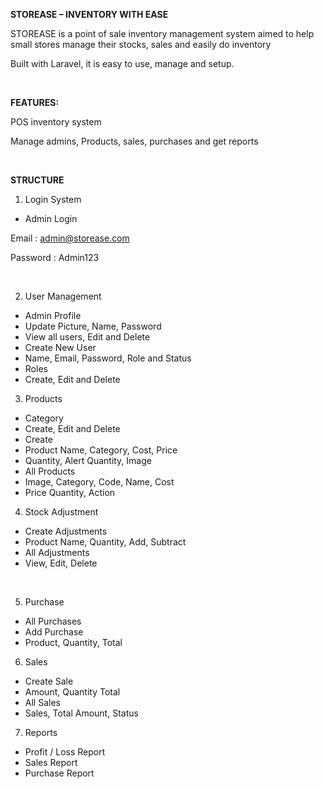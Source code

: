 <!DOCTYPE html>
<html>
   <head>
      <meta charset="utf-8">
      <meta name="viewport" content="width=device-width, initial-scale=1">
      <title>STOREASE</title>
   </head>
   <body>
      <p><strong>STOREASE &ndash; INVENTORY WITH EASE</strong></p>
      <p>STOREASE is a point of sale inventory management system aimed to help small stores manage their stocks, sales and easily do inventory</p>
      <p>Built with Laravel, it is easy to use, manage and setup.</p>
      <p>&nbsp;</p>
      <p><strong>FEATURES:</strong></p>
      <p>POS inventory system</p>
      <p>Manage admins, Products, sales, purchases and get reports</p>
      <p>&nbsp;</p>
      <p><strong>STRUCTURE</strong></p>
      <ol>
         <li>Login System</li>
      </ol>
      <ul>
         <li>Admin Login</li>
      </ul>
      <p>Email : <a href="mailto:admin@storease.com">admin@storease.com</a></p>
      <p>Password : Admin123</p>
      <p>&nbsp;</p>
      <ol start="2">
         <li>User Management</li>
      </ol>
      <ul>
         <li>Admin Profile</li>
         <li>Update Picture, Name, Password</li>
         <li>View all users, Edit and Delete</li>
         <li>Create New User</li>
         <li>Name, Email, Password, Role and Status</li>
         <li>Roles</li>
         <li>Create, Edit and Delete</li>
      </ul>
      <ol start="3">
         <li>Products</li>
      </ol>
      <ul>
         <li>Category</li>
         <li>Create, Edit and Delete</li>
         <li>Create</li>
         <li>Product Name, Category, Cost, Price</li>
         <li>Quantity, Alert Quantity, Image</li>
         <li>All Products</li>
         <li>Image, Category, Code, Name, Cost</li>
         <li>Price Quantity, Action</li>
      </ul>
      <ol start="4">
         <li>Stock Adjustment</li>
      </ol>
      <ul>
         <li>Create Adjustments</li>
         <li>Product Name, Quantity, Add, Subtract</li>
         <li>All Adjustments</li>
         <li>View, Edit, Delete</li>
      </ul>
      <p>&nbsp;</p>
      <ol start="5">
         <li>Purchase</li>
      </ol>
      <ul>
         <li>All Purchases</li>
         <li>Add Purchase</li>
         <li>Product, Quantity, Total</li>
      </ul>
      <ol start="6">
         <li>Sales</li>
      </ol>
      <ul>
         <li>Create Sale</li>
         <li>Amount, Quantity Total</li>
         <li>All Sales</li>
         <li>Sales, Total Amount, Status</li>
      </ul>
      <ol start="7">
         <li>Reports</li>
      </ol>
      <ul>
         <li>Profit / Loss Report</li>
         <li>Sales Report</li>
         <li>Purchase Report</li>
      </ul>
      <p>&nbsp;</p>
   </body>
</html>